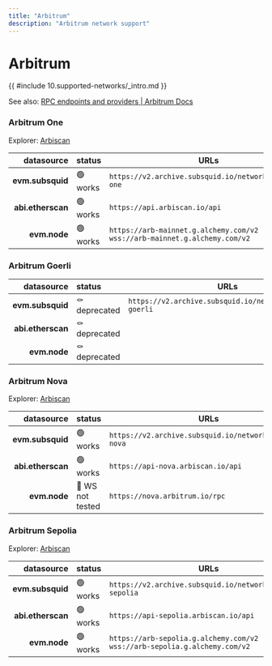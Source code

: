 ```yaml
---
title: "Arbitrum"
description: "Arbitrum network support"
---
```


# Arbitrum

{{ #include 10.supported-networks/_intro.md }}

See also: [RPC endpoints and providers | Arbitrum Docs](https://docs.arbitrum.io/node-running/node-providers)

### Arbitrum One

Explorer: [Arbiscan](https://arbiscan.io/)

|        datasource | status   | URLs                                                                             |
| -----------------:|:-------- | -------------------------------------------------------------------------------- |
|  **evm.subsquid** | 🟢 works | `https://v2.archive.subsquid.io/network/arbitrum-one`                            |
| **abi.etherscan** | 🟢 works | `https://api.arbiscan.io/api`                                                    |
|      **evm.node** | 🟢 works | `https://arb-mainnet.g.alchemy.com/v2` <br> `wss://arb-mainnet.g.alchemy.com/v2` |

### Arbitrum Goerli

|        datasource | status        | URLs                                                     |
| -----------------:|:------------- | -------------------------------------------------------- |
|  **evm.subsquid** | ⚰️ deprecated | `https://v2.archive.subsquid.io/network/arbitrum-goerli` |
| **abi.etherscan** | ⚰️ deprecated |                                                          |
|      **evm.node** | ⚰️ deprecated |                                                          |

### Arbitrum Nova

Explorer: [Arbiscan](https://nova.arbiscan.io/)

|        datasource | status           | URLs                                                   |
| -----------------:|:---------------- | ------------------------------------------------------ |
|  **evm.subsquid** | 🟢 works         | `https://v2.archive.subsquid.io/network/arbitrum-nova` |
| **abi.etherscan** | 🟢 works         | `https://api-nova.arbiscan.io/api`                     |
|      **evm.node** | 🤔 WS not tested | `https://nova.arbitrum.io/rpc`                         |

### Arbitrum Sepolia

Explorer: [Arbiscan](https://sepolia.arbiscan.io/)

|        datasource | status   | URLs                                                                             |
| -----------------:|:-------- | -------------------------------------------------------------------------------- |
|  **evm.subsquid** | 🟢 works | `https://v2.archive.subsquid.io/network/arbitrum-sepolia`                        |
| **abi.etherscan** | 🟢 works | `https://api-sepolia.arbiscan.io/api`                                            |
|      **evm.node** | 🟢 works | `https://arb-sepolia.g.alchemy.com/v2` <br> `wss://arb-sepolia.g.alchemy.com/v2` |
